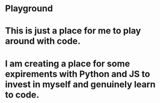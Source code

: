# Playground
# This is just a place for me to play around with code.

# I am creating a place for some expirements with Python and JS to invest in myself and genuinely learn to code.
